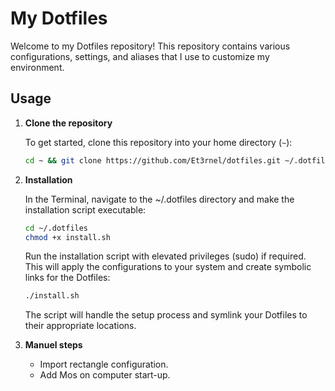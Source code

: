 # My Dotfiles

Welcome to my Dotfiles repository! This repository contains various configurations, settings, and aliases that I use to customize my environment.

## Usage

1. **Clone the repository**

   To get started, clone this repository into your home directory (`~`):

   ```bash
   cd ~ && git clone https://github.com/Et3rnel/dotfiles.git ~/.dotfiles
   ```

2. **Installation**

    In the Terminal, navigate to the ~/.dotfiles directory and make the installation script executable:

    ```bash
    cd ~/.dotfiles
    chmod +x install.sh
    ```

    Run the installation script with elevated privileges (sudo) if required. This will apply the configurations to your system and create symbolic links for the Dotfiles:

    ```bash
    ./install.sh
    ```
    The script will handle the setup process and symlink your Dotfiles to their appropriate locations.

3. **Manuel steps**

    - Import rectangle configuration.
    - Add Mos on computer start-up.